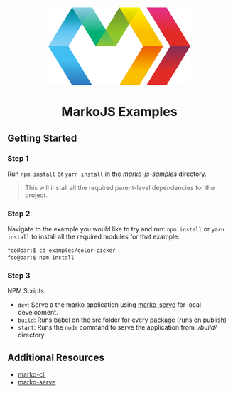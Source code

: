<p align="center">
  <img alt="Marko Logo" src="/examples/color-picker/src/components/sample-header/logo.png"/>
</p>

<h1 align="center">MarkoJS Examples</h1>

## Getting Started
### Step 1
Run `npm install` or `yarn install` in the *marko-js-samples* directory.

> This will install all the required parent-level dependencies for the project.

### Step 2
Navigate to the example you would like to try and run: `npm install` or `yarn install` to install all the required modules for that example.
```console
foo@bar:$ cd examples/color-picker
foo@bar:$ npm install
```

### Step 3
NPM Scripts
- `dev`: Serve a the marko application using [marko-serve](https://github.com/marko-js/cli/blob/master/packages/serve/README.md) for local development.
- `build`: Runs babel on the src folder for every package (runs on publish)
- `start`: Runs the `node` command to serve the application from _./build/_ directory.

## Additional Resources

- [marko-cli](https://github.com/marko-js/marko-cli)
- [marko-serve](https://github.com/marko-js/cli/blob/master/packages/serve/README.md)
